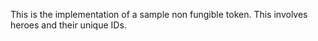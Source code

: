 This is the implementation of a sample non fungible token.
This involves heroes and their unique IDs.